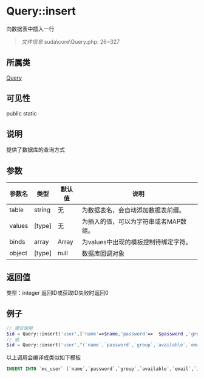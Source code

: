 # Query::insert
向数据表中插入一行
> *文件信息* suda\core\Query.php: 26~327
## 所属类 

[Query](../Query.md)

## 可见性

  public  static
## 说明

提供了数据库的查询方式


## 参数

| 参数名 | 类型 | 默认值 | 说明 |
|--------|-----|-------|-------|
| table |  string | 无 |  为数据表名，会自动添加数据表前缀。 |
| values |  [type] | 无 |   为插入的值，可以为字符串或者MAP数组。 |
| binds |  array | Array |  为values中出现的模板控制待绑定字符。 |
| object |  [type] | null |  数据库回调对象 |

## 返回值
类型：integer
 返回ID或获取ID失败时返回0

## 例子

```php
// 建议使用
$id = Query::insert('user',['name'=>$name,'password'=>  $password ,'group'=>$group, 'available'=>false,'email'=>$email,'ip'=>$ip,]);
// 或
$id = Query::insert('user',"(`name`,`password`,`group`,`available`,`email`,`ip`)", ['name'=>$name, 'password'=>  $password ,'group'=>$group,'available'=>false,'email'=>$email,'ip'=>$ip,]
```
以上调用会编译成类似如下模板
```sql
INSERT INTO `mc_user` (`name`,`password`,`group`,`available`,`email`,`ip`) VALUES (:name,:password,:group,:available,:email,:ip);
```
